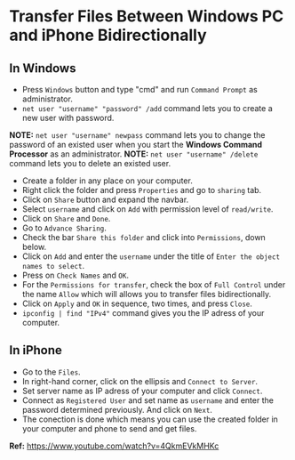 # Transfer Files Between Windows PC and iPhone Bidirectionally

## In Windows

- Press `Windows` button and type "cmd" and run `Command Prompt` as administrator.
- `net user "username" "password" /add` command lets you to create a new user with password.

**NOTE:** `net user "username" newpass` command lets you to change the password of an existed user when you start the **Windows Command Processor** as an administrator.
**NOTE:** `net user "username" /delete` command lets you to delete an existed user.

- Create a folder in any place on your computer.
- Right click the folder and press `Properties` and go to `sharing` tab.
- Click on `Share` button and expand the navbar.
- Select `username` and click on `Add` with permission level of `read/write`.
- Click on `Share` and `Done`.
- Go to `Advance Sharing`.
- Check the bar `Share this folder` and click into `Permissions`, down below.
- Click on `Add` and enter the `username` under the title of `Enter the object names to select`.
- Press on `Check Names` and `OK`.
- For the `Permissions for transfer`, check the box of `Full Control` under the name `Allow` which will allows you to transfer files bidirectionally.
- Click on `Apply` and `OK` in sequence, two times, and press `Close`.
- `ipconfig | find "IPv4"` command gives you the IP adress of your computer.

## In iPhone

- Go to the `Files`.
- In right-hand corner, click on the ellipsis and `Connect to Server`.
- Set server name as IP adress of your computer and click `Connect`.
- Connect as `Registered User` and set name as `username` and enter the password determined previously. And click on `Next`.
- The conection is done which means you can use the created folder in your computer and phone to send and get files.

**Ref:** <https://www.youtube.com/watch?v=4QkmEVkMHKc>

